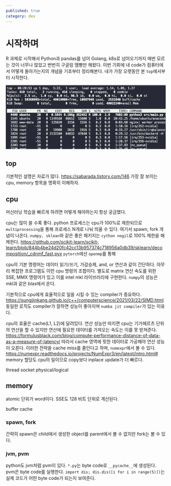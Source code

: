 ```yaml
---
published: true
category: dev
---
```


# 시작하며

R 과제로 시작해서 Python과 pandas를 넘어 Golang, k8s로 넘어오기까지 매번 모르는 것이 너무나 많았고 번번히 구글링 땜빵만 해왔다.
이번 기회에 내 code가 컴퓨터에서 어떻게 돌아가는지의 개념을 기초부터 정리해본다.
내가 가장 오랫동안 본 `top`에서부터 시작한다.

![img.png](../attachments/cs-top.png)

## top

기본적인 설명은 자료가 많다. <https://sabarada.tistory.com/146>
가장 잘 보이는 cpu, memory 항목을 명확히 이해하자.

## cpu

머신러닝 학습을 빠르게 하려면 어떻게 해야하는지 항상 궁금했다.

cpu는 많이 쓸 수록 좋다. 
python 프로세스는 cpu가 100%로 제한되므로 `multiprocessing`을 통해 프로세스 N개로 나눠
띄울 수 있다. 여기서 spawn, fork 개념이 나온다.
`numpy, sklean`와 같은 좋은 패키지는 `cython nogil`로 100% 제한을 해제한다. <https://github.com/scikit-learn/scikit-learn/blob/844b4be24d20fc42cc13b957374c718956a0db39/sklearn/decomposition/_cdnmf_fast.pyx>
`pytorch`에선 `openmp`를 통해 

cpu의 기본 명령어는 데이터 읽기/쓰기, 가감승제, and, or 연산과 같이 간단하다. 아무리 복잡한 프로그램도 이런 cpu 명령의 조합이다.
별도로 matrix 연산 속도를 위한 SSE, MMX 명령어가 있고 이를 intel mkl 라이브러리에 구현한다. 
`numpy`의 성능은 mkl과 같은 blas에서 온다. 

기본적으로 cpu에게 효율적으로 일을 시킬 수 있는 compiler가 중요하다. <https://sungjjinkang.github.io/c++/computerscience/2021/03/22/SIMD.html> 
동일한 로직도 compiler가 잘하면 성능이 좋아지며 `numba jit compiler`가 있는 이유다.

cpu의 효율은 cache(L1, L2)에 달려있다. 연산 성능만 따지면 cpu는 기가헤르츠 단위의 연산을 할 수 있지만 
연산에 필요한 데이터를 가져오는 속도는 이를 못 받쳐준다. <https://formulusblack.com/blog/compute-performance-distance-of-data-as-a-measure-of-latency/>
따라서 cache 영역에 핏한 데이터로 가공해야 연산 성능이 오른다. 
이러한 전략을 cache miss를 줄인다고 하며, `numexpr`에서 볼 수 있다. <https://numexpr.readthedocs.io/projects/NumExpr3/en/latest/intro.html#>
memory 할당도 cpu의 일이므로 copy보다 inplace update가 더 빠르다.

thread
socket
physical/logical

## memory

atomic 단위가 word이다. SSE도 128 비트 단위로 계산된다.

buffer
cache



### spawn, fork

간략히 spawn은 child에서 생성한 object를 parent에서 볼 수 없지만 fork는 볼 수 있다. 

### jvm, pvm

python도 jvm처럼 pvm이 있다. `*.py`는 byte code로 `__pycache__`에 생성된다. 
pvm은 byte code를 실행한다. `import dis; dis.dis([i for i in range(5)])`는 실제 코드가 어떤 byte code가 되는지 보여준다. 

